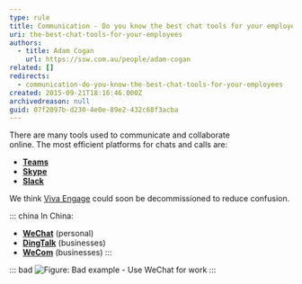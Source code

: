 ```yaml
---
type: rule
title: Communication - Do you know the best chat tools for your employees?
uri: the-best-chat-tools-for-your-employees
authors:
  - title: Adam Cogan
    url: https://ssw.com.au/people/adam-cogan
related: []
redirects:
  - communication-do-you-know-the-best-chat-tools-for-your-employees
created: 2015-09-21T18:16:46.000Z
archivedreason: null
guid: 07f2097b-d230-4e0e-89e2-432c68f3acba
---
```

There are many tools used to communicate and collaborate online. The most efficient platforms for chats and calls are:

<!--endintro-->

* **[Teams](https://products.office.com/en-ca/microsoft-teams/group-chat-software)**
* **[Skype](https://www.skype.com/)**
* **[Slack](https://slack.com/)**

We think [Viva Engage](https://www.yammer.com/) could soon be decommissioned to reduce confusion.

::: china
In China:

* **[WeChat](https://www.wechat.com/)** (personal)
* **[DingTalk](https://www.dingtalk.com/en)** (businesses)
* **[WeCom](https://work.weixin.qq.com/)** (businesses)
  :::

::: bad
![Figure: Bad example - Use WeChat for work](picture1.png)
:::
